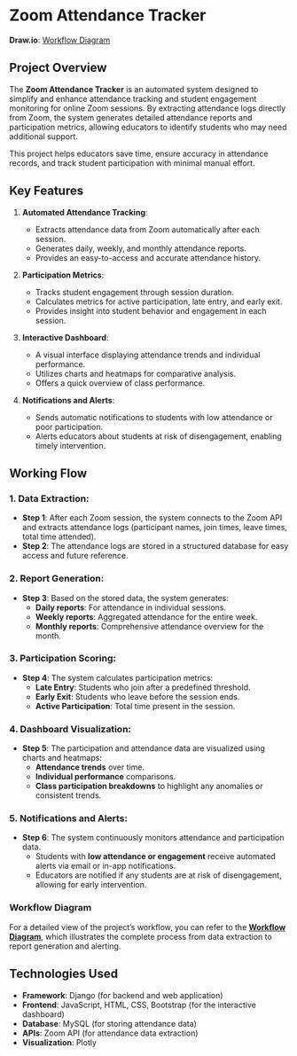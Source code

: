 # Zoom Attendance Tracker

**Draw.io**: [Workflow Diagram](https://drive.google.com/file/d/1_N7xQqpITmObizHcJ7MeuGtOqFcDpEAd/view?usp=sharing)

## Project Overview
The **Zoom Attendance Tracker** is an automated system designed to simplify and enhance attendance tracking and student engagement monitoring for online Zoom sessions. By extracting attendance logs directly from Zoom, the system generates detailed attendance reports and participation metrics, allowing educators to identify students who may need additional support.

This project helps educators save time, ensure accuracy in attendance records, and track student participation with minimal manual effort.

## Key Features
1. **Automated Attendance Tracking**:
   - Extracts attendance data from Zoom automatically after each session.
   - Generates daily, weekly, and monthly attendance reports.
   - Provides an easy-to-access and accurate attendance history.

2. **Participation Metrics**:
   - Tracks student engagement through session duration.
   - Calculates metrics for active participation, late entry, and early exit.
   - Provides insight into student behavior and engagement in each session.

3. **Interactive Dashboard**:
   - A visual interface displaying attendance trends and individual performance.
   - Utilizes charts and heatmaps for comparative analysis.
   - Offers a quick overview of class performance.

4. **Notifications and Alerts**:
   - Sends automatic notifications to students with low attendance or poor participation.
   - Alerts educators about students at risk of disengagement, enabling timely intervention.

## Working Flow

### 1. **Data Extraction**:
   - **Step 1**: After each Zoom session, the system connects to the Zoom API and extracts attendance logs (participant names, join times, leave times, total time attended).
   - **Step 2**: The attendance logs are stored in a structured database for easy access and future reference.

### 2. **Report Generation**:
   - **Step 3**: Based on the stored data, the system generates:
     - **Daily reports**: For attendance in individual sessions.
     - **Weekly reports**: Aggregated attendance for the entire week.
     - **Monthly reports**: Comprehensive attendance overview for the month.

### 3. **Participation Scoring**:
   - **Step 4**: The system calculates participation metrics:
     - **Late Entry**: Students who join after a predefined threshold.
     - **Early Exit**: Students who leave before the session ends.
     - **Active Participation**: Total time present in the session.

### 4. **Dashboard Visualization**:
   - **Step 5**: The participation and attendance data are visualized using charts and heatmaps:
     - **Attendance trends** over time.
     - **Individual performance** comparisons.
     - **Class participation breakdowns** to highlight any anomalies or consistent trends.

### 5. **Notifications and Alerts**:
   - **Step 6**: The system continuously monitors attendance and participation data.
     - Students with **low attendance or engagement** receive automated alerts via email or in-app notifications.
     - Educators are notified if any students are at risk of disengagement, allowing for early intervention.

### Workflow Diagram
For a detailed view of the project’s workflow, you can refer to the **[Workflow Diagram](https://drive.google.com/file/d/1_N7xQqpITmObizHcJ7MeuGtOqFcDpEAd/view?usp=sharing)**, which illustrates the complete process from data extraction to report generation and alerting.

## Technologies Used
- **Framework**: Django (for backend and web application)
- **Frontend**: JavaScript, HTML, CSS, Bootstrap (for the interactive dashboard)
- **Database**: MySQL (for storing attendance data)
- **APIs**: Zoom API (for attendance data extraction)
- **Visualization**: Plotly

